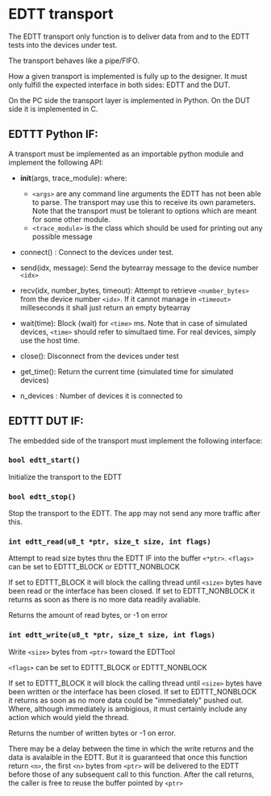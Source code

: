 # EDTT transport

The EDTT transport only function is to deliver data from and to the EDTT tests
into the devices under test.

The transport behaves like a pipe/FIFO.

How a given transport is implemented is fully up to the designer. It must only
fulfill the expected interface in both sides: EDTT and the DUT.

On the PC side the transport layer is implemented in Python. On the DUT side it
is implemented in C.


## EDTTT Python IF:

A transport must be implemented as an importable python module and implement the
following API:

* __init__(args, trace_module): where:
    * `<args>` are any command line arguments the EDTT has not been able
      to parse. The transport may use this to
      receive its own parameters. Note that the transport must be tolerant
      to options which are meant for some other module.
    * `<trace_module>` is the class which should be used for printing out
      any possible message

* connect() : Connect to the devices under test.
* send(idx, message): Send the bytearray message to the device number
  `<idx>`
* recv(idx, number_bytes, timeout): Attempt to retrieve `<number_bytes>`
  from the device number `<idx>`. If it cannot manage in `<timeout>`
  milleseconds it shall just return an empty bytearray
* wait(time): Block (wait) for `<time>` ms. Note that in case of simulated
  devices, `<time>` should refer to simultaed time. For real devices, simply
  use the host time.
* close(): Disconnect from the devices under test
* get_time(): Return the current time (simulated time for simulated devices)
* n_devices : Number of devices it is connected to


## EDTTT DUT IF:

The embedded side of the transport must implement the following interface:

### `bool edtt_start()`

Initialize the transport to the EDTT

### `bool edtt_stop()`

Stop the transport to the EDTT. The app may not send
any more traffic after this.

### `int edtt_read(u8_t *ptr, size_t size, int flags)`

Attempt to read size bytes thru the EDTT IF into the buffer `<*ptr>`.
`<flags>` can be set to EDTTT_BLOCK or EDTTT_NONBLOCK

If set to EDTTT_BLOCK it will block the calling thread until `<size>`
bytes have been read or the interface has been closed.
If set to EDTTT_NONBLOCK it returns as soon as there is no more data
readily avaliable.

Returns the amount of read bytes, or -1 on error

### `int edtt_write(u8_t *ptr, size_t size, int flags)`

Write `<size>` bytes from `<ptr>` toward the EDTTool

`<flags>` can be set to EDTTT_BLOCK or EDTTT_NONBLOCK

If set to EDTTT_BLOCK it will block the calling thread until `<size>`
bytes have been written or the interface has been closed.
If set to EDTTT_NONBLOCK it returns as soon as no more data could be
"immediately" pushed out. Where, although immediately is ambigious,
it must certainly include any action which would yield the thread.

Returns the number of written bytes or -1 on error.

There may be a delay between the time in which the write returns and the
data is avalaible in the EDTT. But it is guaranteed that once this function
return `<n>`, the first `<n>` bytes from `<ptr>` will be delivered to the EDTT
before those of any subsequent call to this function.
After the call returns, the caller is free to reuse the buffer pointed by
`<ptr>`

